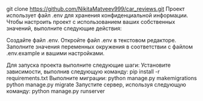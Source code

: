 git clone https://github.com/NikitaMatveev999/car_reviews.git
Проект использует файл .env для хранения конфиденциальной информации. Чтобы настроить проект с использованием ваших собственных значений, выполните следующие действия:

Создайте файл .env.
Откройте файл .env в текстовом редакторе.
Заполните значения переменных окружения в соответствии с файлом .env.example и вашими настройками.

Для запуска проекта выполните следующие шаги:
Установите зависимости, выполнив следующую команду:
pip install -r requirements.txt
Выполните миграции:
python manage.py makemigrations
python manage.py migrate
Запустите сервер, используя следующую команду:
python manage.py runserver
